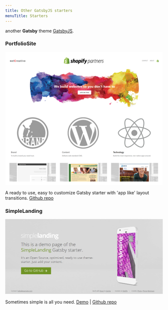 ```yaml
---
title: Other GatsbyJS starters
menuTitle: Starters
---
```


another **Gatsby** theme [GatsbyJS](https://www.gatsbyjs.org/).

### PortfolioSite

![PersonalBlog](./gatsby-starter-personal-blog.png)

A ready to use, easy to customize Gatsby starter with 'app like' layout transitions. [Github repo](https://github.com/billp72/netcreative1)

### SimpleLanding

![SimpleLanding](./gatsby-starter-simple-landing.png)

Sometimes simple is all you need.
[Demo](https://gatsby-starter-simple-landing.greglobinski.com/) | [Github repo](https://github.com/greglobinski/gatsby-starter-simple-landing)
